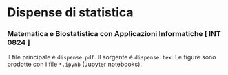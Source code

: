 # Dispense di statistica

### Matematica e Biostatistica con Applicazioni Informatiche [ INT 0824 ]

Il file principale è `dispense.pdf`. Il sorgente è `dispense.tex`. Le figure sono prodotte con i file `*.ipynb` (Jupyter notebooks). 
